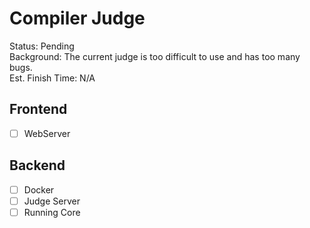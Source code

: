 # Compiler Judge
Status: Pending      
Background: The current judge is too difficult to use and has too many bugs.   
Est. Finish Time: N/A     

## Frontend
- [ ] WebServer



## Backend
- [ ] Docker
- [ ] Judge Server
- [ ] Running Core